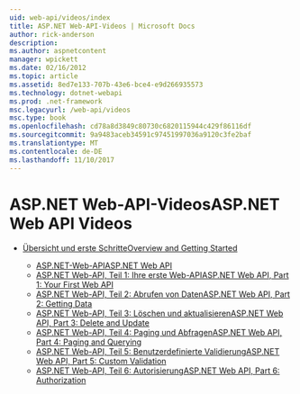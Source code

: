 ```yaml
---
uid: web-api/videos/index
title: ASP.NET Web-API-Videos | Microsoft Docs
author: rick-anderson
description: 
ms.author: aspnetcontent
manager: wpickett
ms.date: 02/16/2012
ms.topic: article
ms.assetid: 8ed7e133-707b-43e6-bce4-e9d266935573
ms.technology: dotnet-webapi
ms.prod: .net-framework
msc.legacyurl: /web-api/videos
msc.type: book
ms.openlocfilehash: cd78a8d3849c80730c6820115944c429f86116df
ms.sourcegitcommit: 9a9483aceb34591c97451997036a9120c3fe2baf
ms.translationtype: MT
ms.contentlocale: de-DE
ms.lasthandoff: 11/10/2017
---
```

<a name="aspnet-web-api-videos"></a><span data-ttu-id="fdb47-102">ASP.NET Web-API-Videos</span><span class="sxs-lookup"><span data-stu-id="fdb47-102">ASP.NET Web API Videos</span></span>
====================
- [<span data-ttu-id="fdb47-103">Übersicht und erste Schritte</span><span class="sxs-lookup"><span data-stu-id="fdb47-103">Overview and Getting Started</span></span>](getting-started/index.md)

    - [<span data-ttu-id="fdb47-104">ASP.NET-Web-API</span><span class="sxs-lookup"><span data-stu-id="fdb47-104">ASP.NET Web API</span></span>](getting-started/aspnet-web-api.md)
    - [<span data-ttu-id="fdb47-105">ASP.NET Web-API, Teil 1: Ihre erste Web-API</span><span class="sxs-lookup"><span data-stu-id="fdb47-105">ASP.NET Web API, Part 1: Your First Web API</span></span>](getting-started/your-first-web-api.md)
    - [<span data-ttu-id="fdb47-106">ASP.NET Web-API, Teil 2: Abrufen von Daten</span><span class="sxs-lookup"><span data-stu-id="fdb47-106">ASP.NET Web API, Part 2: Getting Data</span></span>](getting-started/getting-data.md)
    - [<span data-ttu-id="fdb47-107">ASP.NET Web-API, Teil 3: Löschen und aktualisieren</span><span class="sxs-lookup"><span data-stu-id="fdb47-107">ASP.NET Web API, Part 3: Delete and Update</span></span>](getting-started/delete-and-update.md)
    - [<span data-ttu-id="fdb47-108">ASP.NET Web-API, Teil 4: Paging und Abfragen</span><span class="sxs-lookup"><span data-stu-id="fdb47-108">ASP.NET Web API, Part 4: Paging and Querying</span></span>](getting-started/paging-and-querying.md)
    - [<span data-ttu-id="fdb47-109">ASP.NET Web-API, Teil 5: Benutzerdefinierte Validierung</span><span class="sxs-lookup"><span data-stu-id="fdb47-109">ASP.NET Web API, Part 5: Custom Validation</span></span>](getting-started/custom-validation.md)
    - [<span data-ttu-id="fdb47-110">ASP.NET Web-API, Teil 6: Autorisierung</span><span class="sxs-lookup"><span data-stu-id="fdb47-110">ASP.NET Web API, Part 6: Authorization</span></span>](getting-started/authorization.md)
